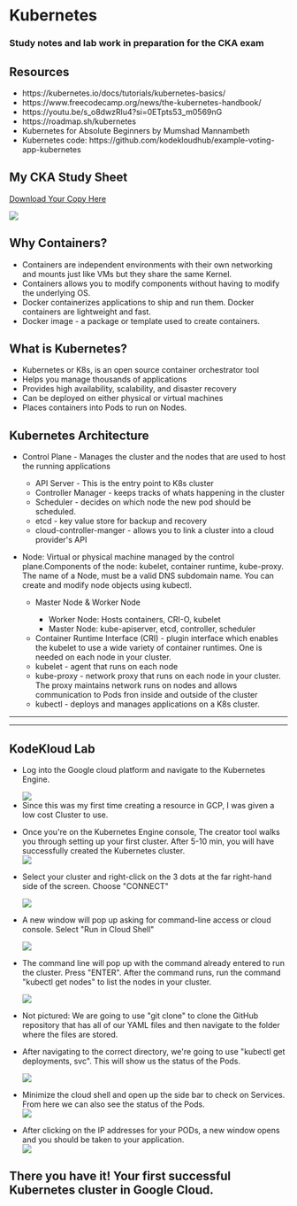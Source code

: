 # Kubernetes
### Study notes and lab work in preparation for the CKA exam
<h2>Resources</h2>
<p>
  <ul>
    <li>https://kubernetes.io/docs/tutorials/kubernetes-basics/</li>
    <li>https://www.freecodecamp.org/news/the-kubernetes-handbook/</li>
    <li>https://youtu.be/s_o8dwzRlu4?si=0ETpts53_m0569nG</li>
    <li>https://roadmap.sh/kubernetes</li>
    <li>Kubernetes for Absolute Beginners by Mumshad Mannambeth</li>
    <li>Kubernetes code: https://github.com/kodekloudhub/example-voting-app-kubernetes</li>
  </ul>
</p>

<h2>My CKA Study Sheet</h2>
<a href="https://docs.google.com/spreadsheets/d/e/2PACX-1vQUEuv1AoIokTIZSew3lUF2sm0DvJSgIecA9FP4Ii997EzDssliNwZor0TV4KVfcUvK-gkBsz7Loqi5/pubhtml?gid=1115838130&single=true">Download Your Copy Here</a>
<p></p>
<p><img src="kubernetescluster.png"></p>
<h2>Why Containers?</h2>
<p>
  <ul>
    <li>Containers are independent environments with their own networking and mounts just like VMs but they share the same Kernel.</li>
    <li>Containers allows you to modify components without having to modify the underlying OS.</li>
    <li>Docker containerizes applications to ship and run them. Docker containers are lightweight and fast.</li>
    <li>Docker image - a package or template used to create containers.</li>
  </ul>
</p>

<h2>What is Kubernetes?</h2>
<p>
  <ul>
    <li>Kubernetes or K8s, is an open source container orchestrator tool</li>
    <li>Helps you manage thousands of applications</li>
    <li>Provides high availability, scalability, and disaster recovery</li>
    <li>Can be deployed on either physical or virtual machines</li>
    <li>Places containers into Pods to run on Nodes.</li>
  </ul>
</p>

<h2>Kubernetes Architecture</h2>
<p>
  <ul>
    <li>Control Plane - Manages the cluster and the nodes that are used to host the running applications</li>
    <p>
    <ul>
      <li>API Server - This is the entry point to K8s cluster</li>
      <li>Controller Manager - keeps tracks of whats happening in the cluster</li>
      <li>Scheduler - decides on which node the new pod should be scheduled.</li>
      <li>etcd - key value store for backup and recovery</li>
      <li>cloud-controller-manger - allows you to link a cluster into a cloud provider's API</li>
    </ul>
  </p>
    </ul>
    <ul>
    <li>Node: Virtual or physical machine managed by the control plane.Components of the node: kubelet, container runtime, kube-proxy. The name of a Node, must be a valid DNS subdomain name. You can create and modify node objects using kubectl.</li>
      <p>
        <ul>
          <li>Master Node & Worker Node</li>
            <ul>
              <li>Worker Node: Hosts containers, CRI-O, kubelet</li>
              <li>Master Node: kube-apiserver, etcd, controller, scheduler</li>
            </ul>
          <li>Container Runtime Interface (CRI) - plugin interface which enables the kubelet to use a wide variety of container runtimes. One is needed on each node in your cluster.</li>
          <li>kubelet - agent that runs on each node</li>
          <li>kube-proxy - network proxy that runs on each node in your cluster. The proxy maintains network runs on nodes and allows communication to Pods fron inside and outside of the cluster</li>
          <li>kubectl - deploys and manages applications on a K8s cluster.</li>
        </ul>
      </p>
    </ul>
  </ul>
</p>
        
  -------------------------------------------------------------------------------------------------------------------------      
  -------------------------------------------------------------------------------------------------------------------------      
        
  <h2>KodeKloud Lab</h2>
<p>
  <ul>
      <li>Log into the Google cloud platform and navigate to the Kubernetes Engine.</li>
    <p></p>
    <p></p>
      <img src="Screenshot 2023-12-01 215658.png">
    <li>Since this was my first time creating a resource in GCP, I was given a low cost Cluster to use.</li>
   <p></p>
    <p></p>
    <p></p>
      <li>Once you're on the Kubernetes Engine console, The creator tool walks you through setting up your first cluster. After 5-10 min, you will have successfully created the Kubernetes cluster.</li>
  <img src="Screenshot 2023-12-01 215903.png">
    <p></p>
    <p></p>
    <p></p>
        <li>Select your cluster and right-click on the 3 dots at the far right-hand side of the screen. Choose "CONNECT"</li>
    <p></p>
    <p></p>
<p><img src="Screenshot 2023-12-01 222450.png"></p>
    <p></p>
    <p></p>
        <li>A new window will pop up asking for command-line access or cloud console. Select "Run in Cloud Shell"</li>
    <p></p>
    <p></p>
<p><img src="Screenshot 2023-12-01 222532.png"></p>
    <p></p>
    <p></p>
    <p></p>
      <li>The command line will pop up with the command already entered to run the cluster. Press "ENTER". After the command runs, run the command "kubectl get nodes" to list the nodes in your cluster. </li>
    <p></p>
    <p></p>
<p><img src="Screenshot 2023-12-01 225117.png"></p>
    <p></p>
    <p></p>
      <li>Not pictured: We are going to use "git clone" to clone the GitHub repository that has all of our YAML files and then navigate to the folder where the files are stored.</li>
    <p></p>
        <li>After navigating to the correct directory, we're going to use "kubectl get deployments, svc". This will show us the status of the Pods.</li>
    <p></p>
    <p></p>
    <p></p>
<img src="Screenshot 2023-12-01 230416.png">
    <p></p>
    <p></p>
    <li>Minimize the cloud shell and open up the side bar to check on Services. From here we can also see the status of the Pods.</li>
<img src="Screenshot 2023-12-01 230755.png">
    <p></p>
    <p></p>
    <li>After clicking on the IP addresses for your PODs, a new window opens and you should be taken to your application. </li>
<img src="Screenshot 2023-12-01 230908.png">
    <p></p>
    <p></p>
  </ul>
</p>


<h2>There you have it! Your first successful Kubernetes cluster in Google Cloud.</h2>
